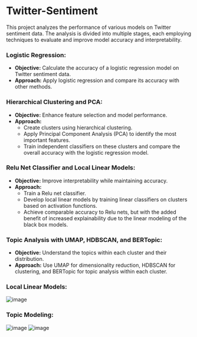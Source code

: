 # Twitter-Sentiment

This project analyzes the performance of various models on Twitter sentiment data. The analysis is divided into multiple stages, each employing techniques to evaluate and improve model accuracy and interpretability.

### Logistic Regression:
- **Objective:** Calculate the accuracy of a logistic regression model on Twitter sentiment data.
- **Approach:** Apply logistic regression and compare its accuracy with other methods.

### Hierarchical Clustering and PCA:
- **Objective:** Enhance feature selection and model performance.
- **Approach:** 
  - Create clusters using hierarchical clustering.
  - Apply Principal Component Analysis (PCA) to identify the most important features.
  - Train independent classifiers on these clusters and compare the overall accuracy with the logistic regression model.

### Relu Net Classifier and Local Linear Models:
- **Objective:** Improve interpretability while maintaining accuracy.
- **Approach:**
  - Train a Relu net classifier.
  - Develop local linear models by training linear classifiers on clusters based on activation functions.
  - Achieve comparable accuracy to Relu nets, but with the added benefit of increased explainability due to the linear modeling of the black box models.

### Topic Analysis with UMAP, HDBSCAN, and BERTopic:
- **Objective:** Understand the topics within each cluster and their distribution.
- **Approach:** Use UMAP for dimensionality reduction, HDBSCAN for clustering, and BERTopic for topic analysis within each cluster.

### Local Linear Models:
![image](https://github.com/user-attachments/assets/6e9ba735-562d-4be9-ac74-6ba973db3832)

### Topic Modeling:
![image](https://github.com/user-attachments/assets/76b6c55f-3a0d-43cd-a69a-537b7eab82c2)
![image](https://github.com/user-attachments/assets/aa7eb3ef-4319-49d5-ae27-1bfc37e8fd64)
